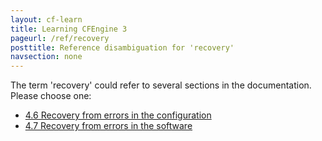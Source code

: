 ```yaml
---
layout: cf-learn
title: Learning CFEngine 3
pageurl: /ref/recovery
posttitle: Reference disambiguation for 'recovery'
navsection: none
---
```


The term 'recovery' could refer to several sections in the documentation. Please choose one:

- [4.6 Recovery from errors in the configuration](https://cfengine.com/manuals/cf3-Reference#Recovery-from-errors-in-the-configuration)
- [4.7 Recovery from errors in the software](https://cfengine.com/manuals/cf3-Reference#Recovery-from-errors-in-the-software)
